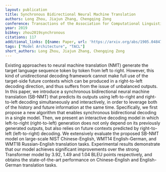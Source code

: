 ```yaml
---
layout: publication
title: Synchronous Bidirectional Neural Machine Translation
authors: Long Zhou, Jiajun Zhang, Chengqing Zong
conference: Transactions of the Association for Computational Linguistics
year: 2019
bibkey: zhou2019synchronous
citations: 117
additional_links: [{name: Paper, url: 'https://arxiv.org/abs/1905.04847'}]
tags: ["Model Architecture", "TACL"]
short_authors: Long Zhou, Jiajun Zhang, Chengqing Zong
---
```

Existing approaches to neural machine translation (NMT) generate the target
language sequence token by token from left to right. However, this kind of
unidirectional decoding framework cannot make full use of the target-side
future contexts which can be produced in a right-to-left decoding direction,
and thus suffers from the issue of unbalanced outputs. In this paper, we
introduce a synchronous bidirectional neural machine translation (SB-NMT) that
predicts its outputs using left-to-right and right-to-left decoding
simultaneously and interactively, in order to leverage both of the history and
future information at the same time. Specifically, we first propose a new
algorithm that enables synchronous bidirectional decoding in a single model.
Then, we present an interactive decoding model in which left-to-right
(right-to-left) generation does not only depend on its previously generated
outputs, but also relies on future contexts predicted by right-to-left
(left-to-right) decoding. We extensively evaluate the proposed SB-NMT model on
large-scale NIST Chinese-English, WMT14 English-German, and WMT18
Russian-English translation tasks. Experimental results demonstrate that our
model achieves significant improvements over the strong Transformer model by
3.92, 1.49 and 1.04 BLEU points respectively, and obtains the state-of-the-art
performance on Chinese-English and English-German translation tasks.